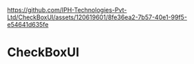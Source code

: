 

https://github.com/IPH-Technologies-Pvt-Ltd/CheckBoxUI/assets/120619601/8fe36ea2-7b57-40e1-99f5-e54641d635fe

# CheckBoxUI
